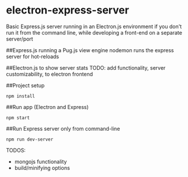 # electron-express-server
Basic Express.js server running in an Electron.js environment
if you don't run it from the command line, while developing a front-end on a separate server/port


##Express.js running a Pug.js view engine
  nodemon runs the express server for hot-reloads

##Electron.js to show server stats
  TODO: add functionality, server customizability, to electron frontend

##Project setup
```
npm install
```

##Run app (Electron and Express)
```
npm start
```

##Run Express server only from command-line
```
npm run dev-server
```


TODOS:
  - mongojs functionality
  - build/minifying options
